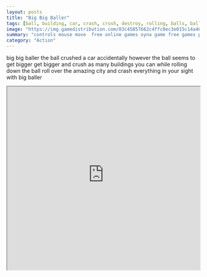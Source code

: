 ```yaml
---
layout: posts
title: "Big Big Baller"
tags: [ball, building, car, crash, crush, destroy, rolling, balls, baller, free, online, games, oyna, game, free, games, play, play, games]
image: "https://img.gamedistribution.com/83c45857662c4ffc8ec3e015c14a46c5-512x384.jpeg"
summary: "controls mouse move  free online games oyna game free games play play games"
category: "Action"
---
```


big big baller the ball crushed a car accidentally however the ball seems to get bigger get bigger and crush as many buildings you can while rolling down the ball roll over the amazing city and crash everything in your sight with big baller

<iframe width="100%" height="480px;" src="https://html5.gamedistribution.com/83c45857662c4ffc8ec3e015c14a46c5/"></iframe>